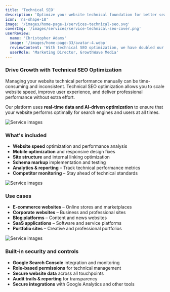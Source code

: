 ```yaml
---
title: 'Technical SEO'
description: 'Optimize your website technical foundation for better search engine performance and user experience.'
icon: 'ns-shape-18'
image: '/images/home-page-1/services-technical-seo.svg'
coverImg: '/images/services/service-technical-seo-cover.png'
userReview:
  name: 'Christopher Adams'
  image: '/images/home-page-33/avatar-4.webp'
  reviewContent: 'With technical SEO optimization, we have doubled our website performance while cutting loading times in half. It has become a vital part of our growth strategy.'
  userRole: 'Marketing Director, GrowthWave Media'
---
```


### Drive Growth with Technical SEO Optimization

Managing your website technical performance manually can be time-consuming and inconsistent. Technical SEO optimization allows you to scale website speed, improve user experience, and deliver professional performance without extra effort.

Our platform uses **real-time data and AI-driven optimization** to ensure that your website performs optimally for search engines and users at all times.

![Service images](/images/services/service-details-1.png)

### What's included

- **Website speed** optimization and performance analysis
- **Mobile optimization** and responsive design fixes
- **Site structure** and internal linking optimization
- **Schema markup** implementation and testing
- **Analytics & reporting** – Track technical performance metrics
- **Competitor monitoring** – Stay ahead of technical standards

![Service images](/images/services/service-details-2.png)

### Use cases

- **E-commerce websites** – Online stores and marketplaces
- **Corporate websites** – Business and professional sites
- **Blog platforms** – Content and news websites
- **SaaS applications** – Software and service platforms
- **Portfolio sites** – Creative and professional portfolios

![Service images](/images/services/service-details-3.jpg)

### Built-in security and controls

- **Google Search Console** integration and monitoring
- **Role-based permissions** for technical management
- **Secure website data** across all touchpoints
- **Audit trails & reporting** for transparency
- **Secure integrations** with Google Analytics and other tools
